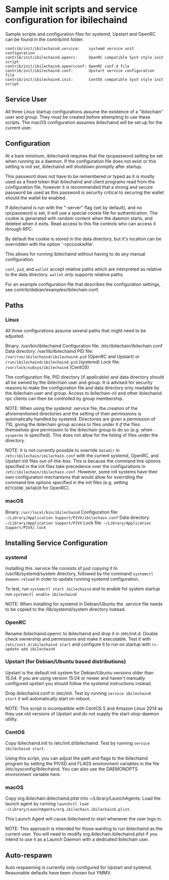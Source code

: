 Sample init scripts and service configuration for ibilechaind
==========================================================

Sample scripts and configuration files for systemd, Upstart and OpenRC
can be found in the contrib/init folder.

    contrib/init/ibilechaind.service:    systemd service unit configuration
    contrib/init/ibilechaind.openrc:     OpenRC compatible SysV style init script
    contrib/init/ibilechaind.openrcconf: OpenRC conf.d file
    contrib/init/ibilechaind.conf:       Upstart service configuration file
    contrib/init/ibilechaind.init:       CentOS compatible SysV style init script

Service User
---------------------------------

All three Linux startup configurations assume the existence of a "ibilechain" user
and group.  They must be created before attempting to use these scripts.
The macOS configuration assumes ibilechaind will be set up for the current user.

Configuration
---------------------------------

At a bare minimum, ibilechaind requires that the rpcpassword setting be set
when running as a daemon.  If the configuration file does not exist or this
setting is not set, ibilechaind will shutdown promptly after startup.

This password does not have to be remembered or typed as it is mostly used
as a fixed token that ibilechaind and client programs read from the configuration
file, however it is recommended that a strong and secure password be used
as this password is security critical to securing the wallet should the
wallet be enabled.

If ibilechaind is run with the "-server" flag (set by default), and no rpcpassword is set,
it will use a special cookie file for authentication. The cookie is generated with random
content when the daemon starts, and deleted when it exits. Read access to this file
controls who can access it through RPC.

By default the cookie is stored in the data directory, but it's location can be overridden
with the option '-rpccookiefile'.

This allows for running ibilechaind without having to do any manual configuration.

`conf`, `pid`, and `wallet` accept relative paths which are interpreted as
relative to the data directory. `wallet` *only* supports relative paths.

For an example configuration file that describes the configuration settings,
see contrib/debian/examples/ibilechain.conf.

Paths
---------------------------------

### Linux

All three configurations assume several paths that might need to be adjusted.

Binary:              /usr/bin/ibilechaind
Configuration file:  /etc/ibilechain/ibilechain.conf
Data directory:      /var/lib/ibilechaind
PID file:            `/var/run/ibilechaind/ibilechaind.pid` (OpenRC and Upstart) or `/run/ibilechaind/ibilechaind.pid` (systemd)
Lock file:           `/var/lock/subsys/ibilechaind` (CentOS)

The configuration file, PID directory (if applicable) and data directory
should all be owned by the ibilechain user and group.  It is advised for security
reasons to make the configuration file and data directory only readable by the
ibilechain user and group.  Access to ibilechain-cli and other ibilechaind rpc clients
can then be controlled by group membership.

NOTE: When using the systemd .service file, the creation of the aforementioned
directories and the setting of their permissions is automatically handled by
systemd. Directories are given a permission of 710, giving the ibilechain group
access to files under it _if_ the files themselves give permission to the
ibilechain group to do so (e.g. when `-sysperms` is specified). This does not allow
for the listing of files under the directory.

NOTE: It is not currently possible to override `datadir` in
`/etc/ibilechain/ibilechain.conf` with the current systemd, OpenRC, and Upstart init
files out-of-the-box. This is because the command line options specified in the
init files take precedence over the configurations in
`/etc/ibilechain/ibilechain.conf`. However, some init systems have their own
configuration mechanisms that would allow for overriding the command line
options specified in the init files (e.g. setting `BITCOIND_DATADIR` for
OpenRC).

### macOS

Binary:              `/usr/local/bin/ibilechaind`
Configuration file:  `~/Library/Application Support/PIVX/ibilechain.conf`
Data directory:      `~/Library/Application Support/PIVX`
Lock file:           `~/Library/Application Support/PIVX/.lock`

Installing Service Configuration
-----------------------------------

### systemd

Installing this .service file consists of just copying it to
/usr/lib/systemd/system directory, followed by the command
`systemctl daemon-reload` in order to update running systemd configuration.

To test, run `systemctl start ibilechaind` and to enable for system startup run
`systemctl enable ibilechaind`

NOTE: When installing for systemd in Debian/Ubuntu the .service file needs to be copied to the /lib/systemd/system directory instead.

### OpenRC

Rename ibilechaind.openrc to ibilechaind and drop it in /etc/init.d.  Double
check ownership and permissions and make it executable.  Test it with
`/etc/init.d/ibilechaind start` and configure it to run on startup with
`rc-update add ibilechaind`

### Upstart (for Debian/Ubuntu based distributions)

Upstart is the default init system for Debian/Ubuntu versions older than 15.04. If you are using version 15.04 or newer and haven't manually configured upstart you should follow the systemd instructions instead.

Drop ibilechaind.conf in /etc/init.  Test by running `service ibilechaind start`
it will automatically start on reboot.

NOTE: This script is incompatible with CentOS 5 and Amazon Linux 2014 as they
use old versions of Upstart and do not supply the start-stop-daemon utility.

### CentOS

Copy ibilechaind.init to /etc/init.d/ibilechaind. Test by running `service ibilechaind start`.

Using this script, you can adjust the path and flags to the ibilechaind program by
setting the PIVXD and FLAGS environment variables in the file
/etc/sysconfig/ibilechaind. You can also use the DAEMONOPTS environment variable here.

### macOS

Copy org.ibilechain.ibilechaind.plist into ~/Library/LaunchAgents. Load the launch agent by
running `launchctl load ~/Library/LaunchAgents/org.ibilechain.ibilechaind.plist`.

This Launch Agent will cause ibilechaind to start whenever the user logs in.

NOTE: This approach is intended for those wanting to run ibilechaind as the current user.
You will need to modify org.ibilechain.ibilechaind.plist if you intend to use it as a
Launch Daemon with a dedicated ibilechain user.

Auto-respawn
-----------------------------------

Auto respawning is currently only configured for Upstart and systemd.
Reasonable defaults have been chosen but YMMV.
